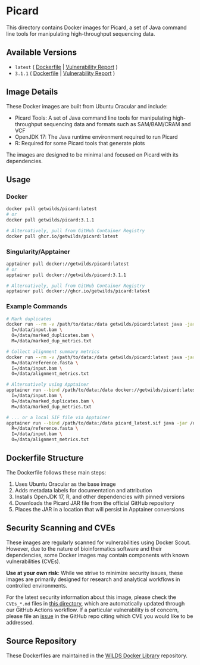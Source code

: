 # Picard

This directory contains Docker images for Picard, a set of Java command line tools for manipulating high-throughput sequencing data.

## Available Versions

- `latest` ( [Dockerfile](https://github.com/getwilds/wilds-docker-library/blob/main/picard/Dockerfile_latest) | [Vulnerability Report](https://github.com/getwilds/wilds-docker-library/blob/main/picard/CVEs_latest.md) )
- `3.1.1` ( [Dockerfile](https://github.com/getwilds/wilds-docker-library/blob/main/picard/Dockerfile_3.1.1) | [Vulnerability Report](https://github.com/getwilds/wilds-docker-library/blob/main/picard/CVEs_3.1.1.md) )

## Image Details

These Docker images are built from Ubuntu Oracular and include:

- Picard Tools: A set of Java command line tools for manipulating high-throughput sequencing data and formats such as SAM/BAM/CRAM and VCF
- OpenJDK 17: The Java runtime environment required to run Picard
- R: Required for some Picard tools that generate plots

The images are designed to be minimal and focused on Picard with its dependencies.

## Usage

### Docker

```bash
docker pull getwilds/picard:latest
# or
docker pull getwilds/picard:3.1.1

# Alternatively, pull from GitHub Container Registry
docker pull ghcr.io/getwilds/picard:latest
```

### Singularity/Apptainer

```bash
apptainer pull docker://getwilds/picard:latest
# or
apptainer pull docker://getwilds/picard:3.1.1

# Alternatively, pull from GitHub Container Registry
apptainer pull docker://ghcr.io/getwilds/picard:latest
```

### Example Commands

```bash
# Mark duplicates
docker run --rm -v /path/to/data:/data getwilds/picard:latest java -jar /usr/picard/picard.jar MarkDuplicates \
  I=/data/input.bam \
  O=/data/marked_duplicates.bam \
  M=/data/marked_dup_metrics.txt

# Collect alignment summary metrics
docker run --rm -v /path/to/data:/data getwilds/picard:latest java -jar /usr/picard/picard.jar CollectAlignmentSummaryMetrics \
  R=/data/reference.fasta \
  I=/data/input.bam \
  O=/data/alignment_metrics.txt

# Alternatively using Apptainer
apptainer run --bind /path/to/data:/data docker://getwilds/picard:latest java -jar /usr/picard/picard.jar MarkDuplicates \
  I=/data/input.bam \
  O=/data/marked_duplicates.bam \
  M=/data/marked_dup_metrics.txt

# ... or a local SIF file via Apptainer
apptainer run --bind /path/to/data:/data picard_latest.sif java -jar /usr/picard/picard.jar CollectAlignmentSummaryMetrics \
  R=/data/reference.fasta \
  I=/data/input.bam \
  O=/data/alignment_metrics.txt
```

## Dockerfile Structure

The Dockerfile follows these main steps:

1. Uses Ubuntu Oracular as the base image
2. Adds metadata labels for documentation and attribution
3. Installs OpenJDK 17, R, and other dependencies with pinned versions
4. Downloads the Picard JAR file from the official GitHub repository
5. Places the JAR in a location that will persist in Apptainer conversions

## Security Scanning and CVEs

These images are regularly scanned for vulnerabilities using Docker Scout. However, due to the nature of bioinformatics software and their dependencies, some Docker images may contain components with known vulnerabilities (CVEs).

**Use at your own risk**: While we strive to minimize security issues, these images are primarily designed for research and analytical workflows in controlled environments.

For the latest security information about this image, please check the `CVEs_*.md` files in [this directory](https://github.com/getwilds/wilds-docker-library/tree/main/picard), which are automatically updated through our GitHub Actions workflow. If a particular vulnerability is of concern, please file an [issue](https://github.com/getwilds/wilds-docker-library/issues) in the GitHub repo citing which CVE you would like to be addressed.

## Source Repository

These Dockerfiles are maintained in the [WILDS Docker Library](https://github.com/getwilds/wilds-docker-library) repository.
